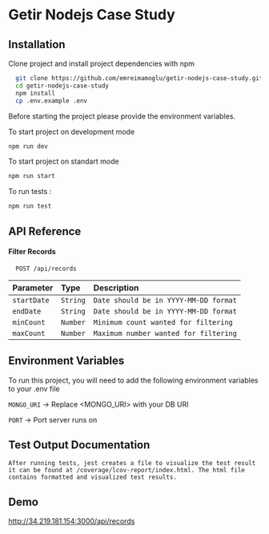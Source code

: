
# Getir Nodejs Case Study




## Installation

Clone project and install project dependencies with npm

```bash
  git clone https://github.com/emreimamoglu/getir-nodejs-case-study.git
  cd getir-nodejs-case-study
  npm install
  cp .env.example .env
```
Before starting the project please provide the environment variables.

To start project on development mode

```bash
npm run dev
```

To start project on standart mode

```bash
npm run start

```
To run tests :

```bash
npm run test
```
## API Reference

#### Filter Records

```http
  POST /api/records
```

| Parameter | Type     | Description                |
| :-------- | :------- | :------------------------- |
| `startDate` | `String` | `Date should be in YYYY-MM-DD format` |
  `endDate` | `String`|`Date should be in YYYY-MM-DD format`
  `minCount`|`Number`| `Minimum count wanted for filtering`
  `maxCount`|`Number`| `Maximum number wanted for filtering`


## Environment Variables

To run this project, you will need to add the following environment variables to your .env file

`MONGO_URI` -> Replace <MONGO_URI> with your DB URI

`PORT` -> Port server runs on


## Test Output Documentation

```After running tests, jest creates a file to visualize the test result it can be found at /coverage/lcov-report/index.html. The html file contains formatted and visualized test results.```


## Demo

http://34.219.181.154:3000/api/records
